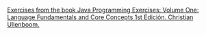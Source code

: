 <a href="https://www.amazon.com/Java-Programming-Exercises-Workbook-Developer/dp/1032579846">Exercises from the book Java Programming Exercises: Volume One: Language Fundamentals and Core Concepts 1st Edición.
 Christian Ullenboom.</a>
